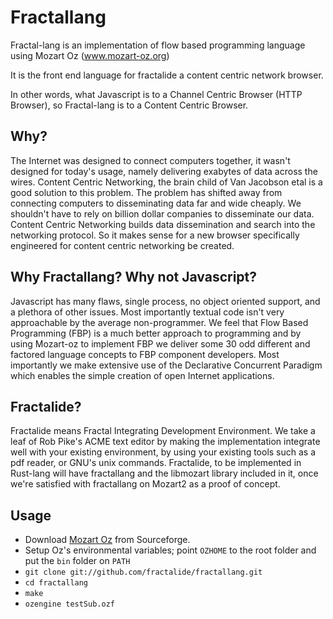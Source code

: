 Fractallang
===========

Fractal-lang is an implementation of flow based programming language using Mozart Oz (www.mozart-oz.org)

It is the front end language for fractalide a content centric network browser.

In other words, what Javascript is to a Channel Centric Browser (HTTP Browser), so Fractal-lang is to a Content Centric Browser.

Why?
-----
The Internet was designed to connect computers together, it wasn't designed for today's usage, namely delivering exabytes of data across the wires. Content Centric Networking, the brain child of Van Jacobson etal is a good solution to this problem. The problem has shifted away from connecting computers to disseminating data far and wide cheaply. We shouldn't have to rely on billion dollar companies to disseminate our data. Content Centric Networking builds data dissemination and search into the networking protocol. So it makes sense for a new browser specifically engineered for content centric networking be created.

Why Fractallang? Why not Javascript?
-------------
Javascript has many flaws, single process, no object oriented support, and a plethora of other issues. Most importantly textual code isn't very approachable by the average non-programmer. We feel that Flow Based Programming (FBP) is a much better approach to programming and by using Mozart-oz to implement FBP we deliver some 30 odd different and factored language concepts to FBP component developers. Most importantly we make extensive use of the Declarative Concurrent Paradigm which enables the simple creation of open Internet applications.

Fractalide?
-------
Fractalide means Fractal Integrating Development Environment. We take a leaf of Rob Pike's ACME text editor by making the implementation integrate well with your existing environment, by using your existing tools such as a pdf reader, or GNU's unix commands.
Fractalide, to be implemented in Rust-lang will have fractallang and the libmozart library included in it, once we're satisfied with fractallang on Mozart2 as a proof of concept.

Usage
-----

* Download [Mozart Oz](http://sourceforge.net/projects/mozart-oz/?source=directory) from Sourceforge.
* Setup Oz's environmental variables; point `OZHOME` to the root folder and put the `bin` folder on `PATH`
* `git clone git://github.com/fractalide/fractallang.git`
* `cd fractallang`
* `make`
* `ozengine testSub.ozf`
